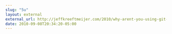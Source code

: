 ```yaml
---
slug: "5u"
layout: external
external_url: http://jeffkreeftmeijer.com/2010/why-arent-you-using-git-flow/
date: 2010-09-08T20:34:20-05:00
---
```

